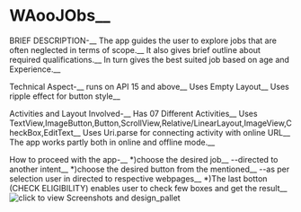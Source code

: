 # WAooJObs__
BRIEF DESCRIPTION-__
The app guides the user to explore jobs that are often neglected in terms of scope.__
It also gives brief outline about required qualifications.__
In turn gives the best suited job based on age and Experience.__

Technical Aspect-__
runs on API 15 and above__
Uses Empty Layout__
Uses ripple effect for button style__

Activities and Layout Involved-__
Has 07 Different Activities__
Uses TextView,ImageButton,Button,ScrollView,Relative/LinearLayout,ImageView,CheckBox,EditText__
Uses Uri.parse for connecting activity with online URL__
The app works partly both in online and offline mode.__

How to proceed with the app-__
*)choose the desired job__ 
--directed to another intent__
*)choose the desired button from the mentioned__
--as per selection user in directed to respective webpages__
*)The last botton (CHECK ELIGIBILITY) enables user to check few boxes and get the result__
![click to view Screenshots and design_pallet](https://github.com/sayantikabanik/WAooJObs/commit/af7e96378bddbae7c2e2fb919469a6d22ad80d60)

